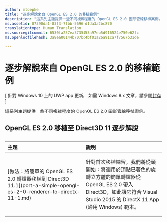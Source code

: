 ```yaml
---
author: mtoepke
title: "逐步解說來自 OpenGL ES 2.0 的移植範例"
description: "這系列主題提供一些不同複雜程度的 OpenGL ES 2.0 圖形管線移植案例。"
ms.assetid: 07390da1-83f3-7fbb-5696-d1da3a2bc870
translationtype: Human Translation
ms.sourcegitcommit: 6530fa257ea3735453a97eb5d916524e750e62fc
ms.openlocfilehash: 3a8ea00144b707bc4bf01a26a91ca7f7567b31de

---
```


# 逐步解說來自 OpenGL ES 2.0 的移植範例


\[ 針對 Windows 10 上的 UWP app 更新。 如需 Windows 8.x 文章，請參閱[封存](http://go.microsoft.com/fwlink/p/?linkid=619132) \]

這系列主題提供一些不同複雜程度的 OpenGL ES 2.0 圖形管線移植案例。

## OpenGL ES 2.0 移植至 Direct3D 11 逐步解說

## 
<table>
<colgroup>
<col width="50%" />
<col width="50%" />
</colgroup>
<thead>
<tr class="header">
<th align="left">主題</th>
<th align="left">說明</th>
</tr>
</thead>
<tbody>
<tr class="odd">
<td align="left"><p>[做法：將簡單的 OpenGL ES 2.0 轉譯器移植到 Direct3D 11.1](port-a-simple-opengl-es-2-0-renderer-to-directx-11-1.md)</p></td>
<td align="left"><p>針對首次移植練習，我們將從頭開始：將適用於頂點已著色的旋轉立方體的簡單轉譯器從 OpenGL ES 2.0 帶入 Direct3D，如此讓它符合 Visual Studio 2015 的 DirectX 11 App (通用 Windows) 範本。</p></td>
</tr>
</tbody>
</table>

 

 

 







<!--HONumber=Aug16_HO3-->



